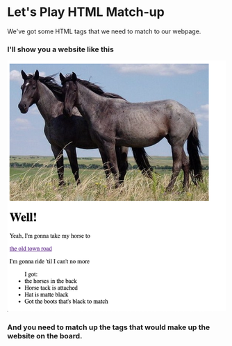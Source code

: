 # Let's Play HTML Match-up

We've got some HTML tags that we need to match to our webpage.

### I'll show you a website like this
![Game 2 Example](./game_2.png)

### And you need to match up the tags that would make up the website on the board.
